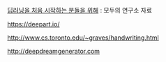 [딥러닝을 처음 시작하는 분들을 위해](http://www.whydsp.org/284) : 모두의 연구소 자료

<https://deepart.io/>

<http://www.cs.toronto.edu/~graves/handwriting.html>

<http://deepdreamgenerator.com>